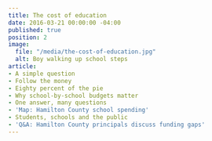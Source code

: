 ```yaml
---
title: The cost of education
date: 2016-03-21 00:00:00 -04:00
published: true
position: 2
image:
  file: "/media/the-cost-of-education.jpg"
  alt: Boy walking up school steps
article:
- A simple question
- Follow the money
- Eighty percent of the pie
- Why school-by-school budgets matter
- One answer, many questions
- 'Map: Hamilton County school spending'
- Students, schools and the public
- 'Q&A: Hamilton County principals discuss funding gaps'
---
```



